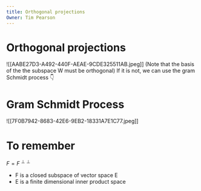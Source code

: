 ```yaml
---
title: Orthogonal projections
Owner: Tim Pearson
---
```

# Orthogonal projections
![[AABE27D3-A492-440F-AEAE-9CDE325511AB.jpeg]]
(Note that the basis of the the subspace W must be orthogonal)
If it is not, we can use the gram Schmidt process 👇
# Gram Schmidt Process
![[7F0B7942-8683-42E6-9EB2-18331A7E1C77.jpeg]]
  
  
  
# To remember
  
$F=F^{ \perp  \perp}$
- F is a closed subspace of vector space E
- E is a finite dimensional inner product space